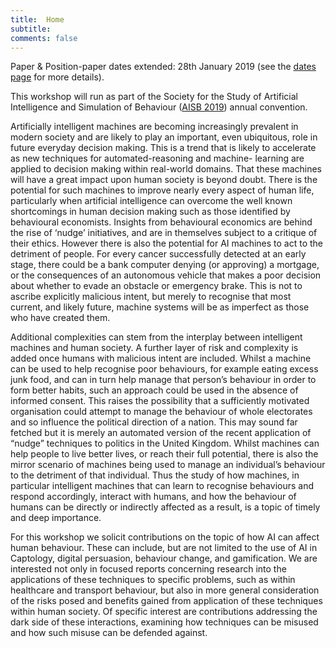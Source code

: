```yaml
---
title:  Home
subtitle: 
comments: false
---
```


Paper & Position-paper dates extended: 28th January 2019 (see the [dates page](/events/imhb/dates) for more details).

This workshop will run as part of the Society for the Study of Artificial Intelligence and Simulation of Behaviour ([AISB 2019](http://aisb2019.falmouthgamesacademy.com/)) annual convention.

Artificially intelligent machines are becoming increasingly prevalent in modern society and are likely to play an important, even ubiquitous, role in future everyday decision making. This is a trend that is likely to accelerate as new techniques for automated-reasoning and machine- learning are applied to decision making within real-world domains. That these machines will have a great impact upon human society is beyond doubt. There is the potential for such machines to improve nearly every aspect of human life, particularly when artificial intelligence can overcome the well known shortcomings in human decision making such as those identified by behavioural economists. Insights from behavioural economics are behind the rise of ‘nudge’ initiatives, and are in themselves subject to a critique of their ethics. However there is also the potential for AI machines to act to the detriment of people. For every cancer successfully detected at an early stage, there could be a bank computer denying (or approving) a mortgage, or the consequences of an autonomous vehicle that makes a poor decision about whether to evade an obstacle or emergency brake. This is not to ascribe explicitly malicious intent, but merely to recognise that most current, and likely future, machine systems will be as imperfect as those who have created them.

Additional complexities can stem from the interplay between intelligent machines and human society. A further layer of risk and complexity is added once humans with malicious intent are included. Whilst a machine can be used to help recognise poor behaviours, for example eating excess junk food, and can in turn help manage that person’s behaviour in order to form better habits, such an approach could be used in the absence of informed consent. This raises the possibility that a sufficiently motivated organisation could attempt to manage the behaviour of whole electorates and so influence the political direction of a nation. This may sound far fetched but it is merely an automated version of the recent application of “nudge” techniques to politics in the United Kingdom. Whilst machines can help people to live better lives, or reach their full potential, there is also the mirror scenario of machines being used to manage an individual’s behaviour to the detriment of that individual. Thus the study of how machines, in particular intelligent machines that can learn to recognise behaviours and respond accordingly, interact with humans, and how the behaviour of humans can be directly or indirectly affected as a result, is a topic of timely and deep importance.

For this workshop we solicit contributions on the topic of how AI can affect human behaviour. These can include, but are not limited to the use of AI in Captology, digital persuasion, behaviour change, and gamification. We are interested not only in focused reports concerning research into the applications of these techniques to specific problems, such as within healthcare and transport behaviour, but also in more general consideration of the risks posed and benefits gained from application of these techniques within human society. Of specific interest are contributions addressing the dark side of these interactions, examining how techniques can be misused and how such misuse can be defended against.
